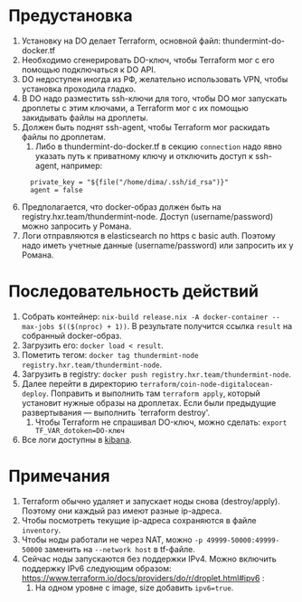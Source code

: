 # Предустановка

1. Установку на DO делает Terraform, основной файл: thundermint-do-docker.tf
1. Необходимо сгенерировать DO-ключ, чтобы Terraform мог с его помощью подключаться к DO API.
1. DO недоступен иногда из РФ, желательно использовать VPN, чтобы установка проходила гладко.
1. В DO надо разместить ssh-ключи для того, чтобы DO мог запускать дроплеты с этим ключами, а Terraform мог с их помощью
   закидывать файлы на дроплеты.
1. Должен быть поднят ssh-agent, чтобы Terraform мог раскидать файлы по дроплетам.
    1. Либо в thundermint-do-docker.tf в секцию `connection` надо явно указать путь к приватному ключу и отключить
       доступ к ssh-agent, например:
    ```
      private_key = "${file("/home/dima/.ssh/id_rsa")}"
      agent = false
    ```
1. Предполагается, что docker-образ должен быть на registry.hxr.team/thundermint-node. Доступ (username/password) можно запросить у Романа.
1. Логи отправляются в elasticsearch по https c basic auth. Поэтому надо иметь учетные данные (username/password) или запросить их у Романа.

# Последовательность действий

1. Собрать контейнер: `nix-build release.nix -A docker-container --max-jobs $(($(nproc) + 1))`. В результате получится
   ссылка `result` на собранный docker-образ.
1. Загрузить его: `docker load < result`.
1. Пометить тегом: `docker tag thundermint-node registry.hxr.team/thundermint-node`.
1. Загрузить в registry: `docker push registry.hxr.team/thundermint-node`.
1. Далее перейти в директорию `terraform/coin-node-digitalocean-deploy`. Поправить и выполнить там `terraform apply`, который
   установит нужные образы на дроплетах. Если были предыдущие развертывания — выполнить `terraform destroy'.
   1. Чтобы Terraform не спрашивал DO-ключ, можно сделать: `export TF_VAR_dotoken=DO-ключ`
1. Все логи доступны в [kibana](https://elastic.hxr.team/kibana).

# Примечания

1. Terraform обычно удаляет и запускает ноды снова (destroy/apply). Поэтому они каждый раз имеют разные ip-адреса.
1. Чтобы посмотреть текущие ip-адреса cохраняются в файле `inventory`.
1. Чтобы ноды работали не через NAT, можно `-p 49999-50000:49999-50000` заменить на `--network host` в tf-файле.
1. Сейчас ноды запускаются без поддержки IPv4. Можно включить поддержку IPv6 следующим образом:
   https://www.terraform.io/docs/providers/do/r/droplet.html#ipv6 :
   1. На одном уровне с image, size добавить `ipv6=true`.
